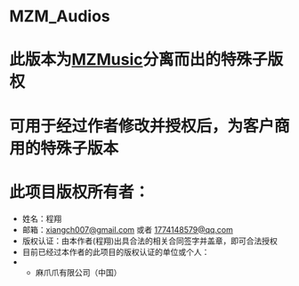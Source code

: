 # MZM_Audios
# 此版本为[MZMusic](https://github.com/Super-Badmen-Viper/MoZhiMusicPlayer)分离而出的特殊子版权
# 可用于经过作者修改并授权后，为客户商用的特殊子版本

# 此项目版权所有者：
  - 姓名：程翔
  - 邮箱：xiangch007@gmail.com 或者 1774148579@qq.com
  - 版权认证：由本作者(程翔)出具合法的相关合同签字并盖章，即可合法授权
  - 目前已经过本作者的此项目的版权认证的单位或个人：
  - - 麻爪爪有限公司（中国）
